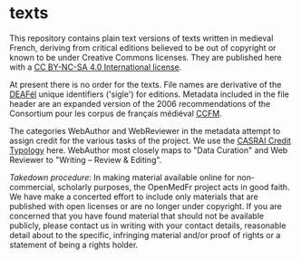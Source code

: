 # texts
This repository contains plain text versions of texts written in medieval French, deriving from critical editions believed to be out of copyright or known to be under Creative Commons licenses. They are published here with a [CC BY-NC-SA 4.0 International license](https://creativecommons.org/licenses/by-nc-sa/4.0/). 

At present there is no order for the texts. File names are derivative of the [DEAFél](http://www.deaf-page.de/fr/bibl_neu.php) unique identifiers ('sigle') for editions. Metadata included in the file header are an expanded version of the 2006 recommendations of the Consortium pour les corpus de français médiéval [CCFM](http://ccfm.ens-lyon.fr/spip.php?rubrique14).

The categories WebAuthor and WebReviewer in the metadata attempt to assign credit for the various tasks of the project. We use the [CASRAI Credit Typology](http://dictionary.casrai.org/Contributor_Roles) here. WebAuthor most closely maps to "Data Curation" and Web Reviewer to "Writing – Review & Editing".

_Takedown procedure_:  In making material available online for non-commercial, scholarly purposes, the OpenMedFr project acts in good faith. We have make a concerted effort to include only materials that are published with open licenses or are no longer under copyright. If you are concerned that you have found material that should not be available publicly, please contact us in writing with your contact details, reasonable detail about to the specific, infringing material and/or proof of rights or a statement of being a rights holder. 
